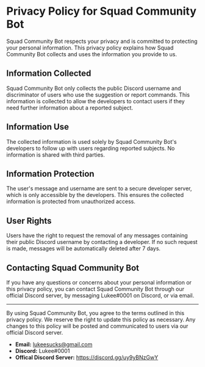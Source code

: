 # Privacy Policy for Squad Community Bot

Squad Community Bot respects your privacy and is committed to protecting your personal information. This privacy policy explains how Squad Community Bot collects and uses the information you provide to us.

## Information Collected

Squad Community Bot only collects the public Discord username and discriminator of users who use the suggestion or report commands. This information is collected to allow the developers to contact users if they need further information about a reported subject.

## Information Use

The collected information is used solely by Squad Community Bot's developers to follow up with users regarding reported subjects. No information is shared with third parties.

## Information Protection

The user's message and username are sent to a secure developer server, which is only accessible by the developers. This ensures the collected information is protected from unauthorized access.

## User Rights

Users have the right to request the removal of any messages containing their public Discord username by contacting a developer. If no such request is made, messages will be automatically deleted after 7 days.

## Contacting Squad Community Bot

If you have any questions or concerns about your personal information or this privacy policy, you can contact Squad Community Bot through our official Discord server, by messaging Lukee#0001 on Discord, or via email.

---

By using Squad Community Bot, you agree to the terms outlined in this privacy policy. We reserve the right to update this policy as necessary. Any changes to this policy will be posted and communicated to users via our official Discord server.

- **Email:** lukeesucks@gmail.com
- **Discord:** Lukee#0001
- **Offical Discord Server:** https://discord.gg/uy9yBNzGwY
